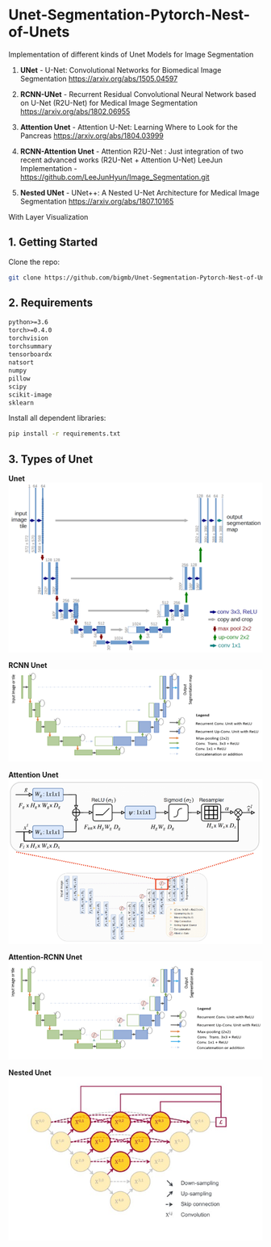 # Unet-Segmentation-Pytorch-Nest-of-Unets
Implementation of different kinds of Unet Models for Image Segmentation

1) **UNet** - U-Net: Convolutional Networks for Biomedical Image Segmentation
https://arxiv.org/abs/1505.04597

2) **RCNN-UNet** - Recurrent Residual Convolutional Neural Network based on U-Net (R2U-Net) for Medical Image Segmentation
https://arxiv.org/abs/1802.06955

3) **Attention Unet** - Attention U-Net: Learning Where to Look for the Pancreas
https://arxiv.org/abs/1804.03999

4) **RCNN-Attention Unet** - Attention R2U-Net : Just integration of two recent advanced works (R2U-Net + Attention U-Net)
LeeJun Implementation - https://github.com/LeeJunHyun/Image_Segmentation.git

5) **Nested UNet** - UNet++: A Nested U-Net Architecture for Medical Image Segmentation
https://arxiv.org/abs/1807.10165

With Layer Visualization

## 1. Getting Started

Clone the repo:

  ```bash
  git clone https://github.com/bigmb/Unet-Segmentation-Pytorch-Nest-of-Unets.git
  ```

## 2. Requirements

```
python>=3.6
torch>=0.4.0
torchvision
torchsummary
tensorboardx
natsort
numpy
pillow
scipy
scikit-image
sklearn
```
Install all dependent libraries:
  ```bash
  pip install -r requirements.txt
  ```
  
  ## 3. Types of Unet
  
  **Unet**
  ![unet1](/images/unet1.png)
  
  **RCNN Unet**
  ![r2unet](/images/r2unet.png)
  
  
  **Attention Unet**
  ![att-unet](/images/att-unet.png)
  
  
  **Attention-RCNN Unet**
  ![att-r2u](/images/att-r2u.png)
  
  
  **Nested Unet**
  ![nested](/images/nested.jpg)
